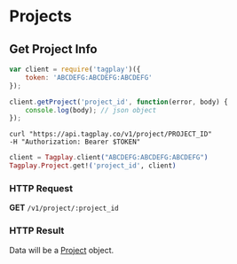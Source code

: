 # Projects


## Get Project Info

```javascript
var client = require('tagplay')({
	token: 'ABCDEFG:ABCDEFG:ABCDEFG'
});

client.getProject('project_id', function(error, body) {
	console.log(body); // json object
});
```
```shell
curl "https://api.tagplay.co/v1/project/PROJECT_ID"
-H "Authorization: Bearer $TOKEN"
```
```elixir
client = Tagplay.client("ABCDEFG:ABCDEFG:ABCDEFG")
Tagplay.Project.get!('project_id', client)
```

### HTTP Request

**GET** `/v1/project/:project_id`

### HTTP Result

Data will be a [Project](#project) object.
